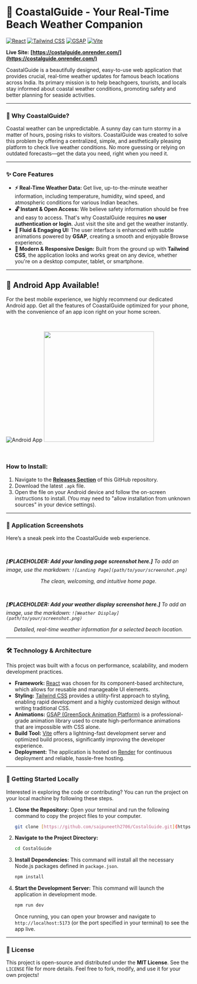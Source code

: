 # 🌊 CoastalGuide - Your Real-Time Beach Weather Companion

[![React](https://img.shields.io/badge/React-20232A?style=for-the-badge&logo=react&logoColor=61DAFB)](https://reactjs.org/)
[![Tailwind CSS](https://img.shields.io/badge/Tailwind_CSS-38B2AC?style=for-the-badge&logo=tailwind-css&logoColor=white)](https://tailwindcss.com/)
[![GSAP](https://img.shields.io/badge/GSAP-88CE02?style=for-the-badge&logo=greensock&logoColor=white)](https://greensock.com/gsap/)
[![Vite](https://img.shields.io/badge/Vite-646CFF?style=for-the-badge&logo=vite&logoColor=white)](https://vitejs.dev/)

**Live Site:** **[https://costalguide.onrender.com/](https://costalguide.onrender.com/)**

CoastalGuide is a beautifully designed, easy-to-use web application that provides crucial, real-time weather updates for famous beach locations across India. Its primary mission is to help beachgoers, tourists, and locals stay informed about coastal weather conditions, promoting safety and better planning for seaside activities.

---

### 🤔 Why CoastalGuide?

Coastal weather can be unpredictable. A sunny day can turn stormy in a matter of hours, posing risks to visitors. CoastalGuide was created to solve this problem by offering a centralized, simple, and aesthetically pleasing platform to check live weather conditions. No more guessing or relying on outdated forecasts—get the data you need, right when you need it.

---

### ✨ Core Features

* **⚡ Real-Time Weather Data:** Get live, up-to-the-minute weather information, including temperature, humidity, wind speed, and atmospheric conditions for various Indian beaches.
* **🔓 Instant & Open Access:** We believe safety information should be free and easy to access. That's why CoastalGuide requires **no user authentication or login**. Just visit the site and get the weather instantly.
* **💨 Fluid & Engaging UI:** The user interface is enhanced with subtle animations powered by **GSAP**, creating a smooth and enjoyable Browse experience.
* **🎨 Modern & Responsive Design:** Built from the ground up with **Tailwind CSS**, the application looks and works great on any device, whether you're on a desktop computer, tablet, or smartphone.

---

## 📲 Android App Available!

For the best mobile experience, we highly recommend our dedicated Android app. Get all the features of CoastalGuide optimized for your phone, with the convenience of an app icon right on your home screen.

<br>

![Android App](./res/mobile.png)
<img src="./res/mobile.png" width="300" height="auto">

<br>

### How to Install:

1.  Navigate to the **[Releases Section](https://github.com/saipuneeth2706/CostalGuide/releases)** of this GitHub repository.
2.  Download the latest `.apk` file.
3.  Open the file on your Android device and follow the on-screen instructions to install. (You may need to "allow installation from unknown sources" in your device settings).

---

### 📸 Application Screenshots

Here’s a sneak peek into the CoastalGuide web experience.

<br>

_**[❗️PLACEHOLDER: Add your landing page screenshot here.]**_
_To add an image, use the markdown: `![Landing Page](path/to/your/screenshot.png)`_
<p align="center">
  <em>The clean, welcoming, and intuitive home page.</em>
</p>

<br>

_**[❗️PLACEHOLDER: Add your weather display screenshot here.]**_
_To add an image, use the markdown: `![Weather Display](path/to/your/screenshot.png)`_
<p align="center">
  <em>Detailed, real-time weather information for a selected beach location.</em>
</p>

---

### 🛠️ Technology & Architecture

This project was built with a focus on performance, scalability, and modern development practices.

* **Framework:** [React](https://reactjs.org/) was chosen for its component-based architecture, which allows for reusable and manageable UI elements.
* **Styling:** [Tailwind CSS](https://tailwindcss.com/) provides a utility-first approach to styling, enabling rapid development and a highly customized design without writing traditional CSS.
* **Animations:** [GSAP (GreenSock Animation Platform)](https://greensock.com/gsap/) is a professional-grade animation library used to create high-performance animations that are impossible with CSS alone.
* **Build Tool:** [Vite](https://vitejs.dev/) offers a lightning-fast development server and optimized build process, significantly improving the developer experience.
* **Deployment:** The application is hosted on [Render](https://render.com/) for continuous deployment and reliable, hassle-free hosting.

---

### 🚀 Getting Started Locally

Interested in exploring the code or contributing? You can run the project on your local machine by following these steps.

1.  **Clone the Repository:**
    Open your terminal and run the following command to copy the project files to your computer.
    ```sh
    git clone [https://github.com/saipuneeth2706/CostalGuide.git](https://github.com/saipuneeth2706/CostalGuide.git)
    ```

2.  **Navigate to the Project Directory:**
    ```sh
    cd CostalGuide
    ```

3.  **Install Dependencies:**
    This command will install all the necessary Node.js packages defined in `package.json`.
    ```sh
    npm install
    ```

4.  **Start the Development Server:**
    This command will launch the application in development mode.
    ```sh
    npm run dev
    ```
    Once running, you can open your browser and navigate to `http://localhost:5173` (or the port specified in your terminal) to see the app live.

---

### 📜 License

This project is open-source and distributed under the **MIT License**. See the `LICENSE` file for more details. Feel free to fork, modify, and use it for your own projects!

